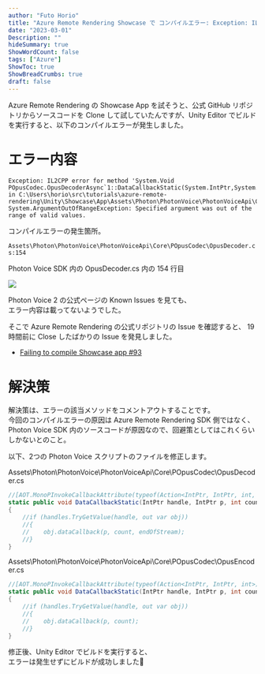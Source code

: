 ```yaml
---
author: "Futo Horio"
title: "Azure Remote Rendering Showcase で コンパイルエラー: Exception: IL2CPP error for method 'System.Void POpusCodec.OpusDecoderAsync' が発生した際の回避策"
date: "2023-03-01"
Description: ""
hideSummary: true
ShowWordCount: false
tags: ["Azure"]
ShowToc: true
ShowBreadCrumbs: true
draft: false
---
```


Azure Remote Rendering の Showcase App を試そうと、公式 GitHub リポジトリからソースコードを Clone して試していたんですが、Unity Editor でビルドを実行すると、以下のコンパイルエラーが発生しました。

# エラー内容

```
Exception: IL2CPP error for method 'System.Void POpusCodec.OpusDecoderAsync`1::DataCallbackStatic(System.IntPtr,System.IntPtr,System.Int32,System.Boolean)' in C:\Users\horio\src\tutorials\azure-remote-rendering\Unity\Showcase\App\Assets\Photon\PhotonVoice\PhotonVoiceApi\Core\POpusCodec\OpusDecoder.cs:154
System.ArgumentOutOfRangeException: Specified argument was out of the range of valid values.
```

コンパイルエラーの発生箇所。

``Assets\Photon\PhotonVoice\PhotonVoiceApi\Core\POpusCodec\OpusDecoder.cs:154``

Photon Voice SDK 内の OpusDecoder.cs 内の 154 行目

![](/images/2023-02-28-photon-voice-decoder.png)

Photon Voice 2 の公式ページの Known Issues を見ても、  
エラー内容は載ってないようでした。

そこで Azure Remote Rendering の公式リポジトリの Issue を確認すると、
19時間前に Close したばかりの Issue を発見しました。

- [Failing to compile Showcase app #93](https://github.com/Azure/azure-remote-rendering/issues/93)

# 解決策
解決策は、エラーの該当メソッドをコメントアウトすることです。  
今回のコンパイルエラーの原因は Azure Remote Rendering SDK 側ではなく、  
Photon Voice SDK 内のソースコードが原因なので、回避策としてはこれくらいしかないとのこと。

以下、2つの Photon Voice スクリプトのファイルを修正します。

Assets\Photon\PhotonVoice\PhotonVoiceApi\Core\POpusCodec\OpusDecoder.cs

```Showcase\App\Assets\Photon\PhotonVoice\PhotonVoiceApi\Core\POpusCodec\OpusDecoder.cs
//[AOT.MonoPInvokeCallbackAttribute(typeof(Action<IntPtr, IntPtr, int, bool>))]
static public void DataCallbackStatic(IntPtr handle, IntPtr p, int count, bool endOfStream)
{
	//if (handles.TryGetValue(handle, out var obj))
	//{
	//    obj.dataCallback(p, count, endOfStream);
	//}
}
```

Assets\Photon\PhotonVoice\PhotonVoiceApi\Core\POpusCodec\OpusEncoder.cs

```Showcase\App\Assets\Photon\PhotonVoice\PhotonVoiceApi\Core\POpusCodec\OpusEncoder.cs
//[AOT.MonoPInvokeCallbackAttribute(typeof(Action<IntPtr, IntPtr, int>))]
static public void DataCallbackStatic(IntPtr handle, IntPtr p, int count)
{
	//if (handles.TryGetValue(handle, out var obj))
	//{
	//    obj.dataCallback(p, count);
	//}
}
```

修正後、Unity Editor でビルドを実行すると、  
エラーは発生せずにビルドが成功しました👏
